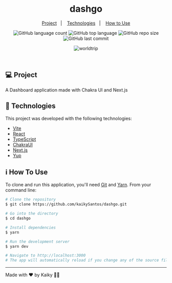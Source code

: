 <h1 align="center">
  dashgo
</h1>

<p align="center">
  
</p>

<p align="center">
  <a href="#-project">Project</a>&nbsp;&nbsp;&nbsp;|&nbsp;&nbsp;&nbsp;
  <a href="#-technologies">Technologies</a>&nbsp;&nbsp;&nbsp;|&nbsp;&nbsp;&nbsp;
  <a href="#-how-to-use">How to Use</a>
</p>

<p align="center">
  <img alt="GitHub language count" src="https://img.shields.io/github/languages/count/kaikySantos/dashgo">

  <img alt="GitHub top language" src="https://img.shields.io/github/languages/top/kaikySantos/dashgo">

  <img alt="GitHub repo size" src="https://img.shields.io/github/repo-size/kaikySantos/dashgo">

  <img alt="GitHub last commit" src="https://img.shields.io/github/last-commit/kaikySantos/dashgo">
</p>

<p align="center">
  <img alt="worldtrip" src="https://user-images.githubusercontent.com/56506919/219711351-30049f9d-105c-4c23-ac56-517df9a1ba23.png">
</p>

<br/>

## 💻 Project

A Dashboard application made with Chakra UI and Next.js

## 🚀 Technologies

This project was developed with the following technologies:

- [Vite](https://vitejs.dev/)
- [React](https://reactjs.org)
- [TypeScript](https://www.typescriptlang.org/)
- [ChakraUI](https://sass-lang.com/](https://chakra-ui.com/))
- [Next.js](https://nextjs.org/)
- [Yup](https://github.com/jquense/yup)

## ℹ️ How To Use

To clone and run this application, you'll need [Git](https://git-scm.com) and [Yarn](https://legacy.yarnpkg.com). From your command line:

```bash
# Clone the repository
$ git clone https://github.com/kaikySantos/dashgo.git

# Go into the directory
$ cd dashgo

# Install dependencies
$ yarn

# Run the development server
$ yarn dev

# Navigate to http://localhost:3000
# The app will automatically reload if you change any of the source files.
```

---

Made with ♥ by Kaiky 👋🏻

